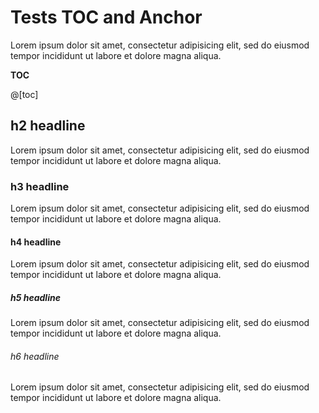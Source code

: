 # Tests TOC and Anchor

Lorem ipsum dolor sit amet, consectetur adipisicing elit, sed do eiusmod tempor incididunt ut labore et dolore magna aliqua.

**TOC**

@[toc]

<div class="page-break"></div>

## h2 headline

Lorem ipsum dolor sit amet, consectetur adipisicing elit, sed do eiusmod tempor incididunt ut labore et dolore magna aliqua.

<div class="page-break"></div>

### h3 headline

Lorem ipsum dolor sit amet, consectetur adipisicing elit, sed do eiusmod tempor incididunt ut labore et dolore magna aliqua.

<div class="page-break"></div>

#### h4 headline

Lorem ipsum dolor sit amet, consectetur adipisicing elit, sed do eiusmod tempor incididunt ut labore et dolore magna aliqua.

<div class="page-break"></div>

##### h5 headline

Lorem ipsum dolor sit amet, consectetur adipisicing elit, sed do eiusmod tempor incididunt ut labore et dolore magna aliqua.

<div class="page-break"></div>

###### h6 headline

Lorem ipsum dolor sit amet, consectetur adipisicing elit, sed do eiusmod tempor incididunt ut labore et dolore magna aliqua.

